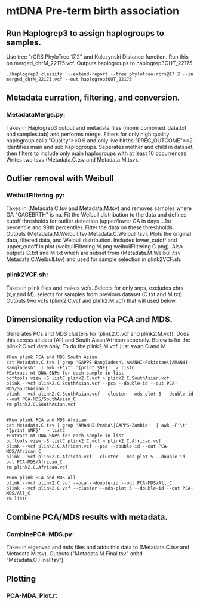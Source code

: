 # mtDNA Pre-term birth association



## Run Haplogrep3 to assign haplogroups to samples.

Use tree "rCRS PhyloTree 17.2" and  Kulczynski Distance function. Run this on merged_chrM_22175.vcf. Outputs haplogroups to haplogrep3OUT_22175. 

```
./haplogrep3 classify  --extend-report --tree phylotree-rcrs@17.2 --in merged_chrM_22175.vcf --out haplogrep3OUT_22175
```

## Metadata curration, filtering, and conversion. 
### MetadataMerge.py: 
Takes in Haplogrep3 output and metadata files (momi_combined_data.txt and samples.tab) and performs merge. Filters for only high quality haplogroup calls "Quality">=0.9 and only live births "PREG_OUTCOME"==2. Identifies main and sub haplogroups. 
Seperates mother and child in dataset, then filters to include only main haplogroups with at least 10 occurrences. Writes two tsvs (Metadata.C.tsv and Metadata.M.tsv). 

## Outlier removal with Weibull
### WeibullFiltering.py:
Takes in (Metadata.C.tsv and Metadata.M.tsv) and removes samples where GA "GAGEBRTH" is na. Fit the Weibull distribution to the data and defines cutoff thresholds for outlier detection (upper/lower GA in days ...1st percentile and 99th percentile). Filter the data on these threshholds. 
Outputs (Metadata.M.Weibull.tsv Metadata.C.Weibull.tsv).
Plots the original data, filtered data, and Weibull distribution. Includes lower_cutoff and upper_cutoff in plot (weibullFiltering.M.png weibullFiltering.C.png).
Also outputs C.txt and M.txt which are subset from (Metadata.M.Weibull.tsv Metadata.C.Weibull.tsv) and used for sample selection in plink2VCF.sh.



### plink2VCF.sh: 
Takes in plink files and makes vcfs. Selects for only snps, excludes chrs (x,y,and M), selects for samples from previous dataset (C.txt and M.txt). Outputs two vcfs (plink2.C.vcf and plink2.M.vcf) that will used below. 

## Dimensionality reduction via PCA and MDS.
Generates PCs and MDS clusters for (plink2.C.vcf and plink2.M.vcf). Does this across all data (All) and South Asian/African seperatly. Below is for the plink2.C.vcf data only. To do the plink2.M.vcf, just swap C and M. 
```
#Run plink PCA and MDS South Asian
cat Metadata.C.tsv | grep 'GAPPS-Bangladesh\|AMANHI-Pakistan\|AMANHI-Bangladesh'  | awk -F'\t' '{print $NF}'  > listC
#Extract nt DNA SNPs for each sample in list
bcftools view -S listC plink2.C.vcf > plink2.C.SouthAsian.vcf
plink --vcf plink2.C.SouthAsian.vcf --pca --double-id --out PCA-MDS/SouthAsian_C
plink --vcf plink2.C.SouthAsian.vcf --cluster --mds-plot 5 --double-id --out PCA-MDS/SouthAsian_C
rm plink2.C.SouthAsian.vcf


#Run plink PCA and MDS African
cat Metadata.C.tsv | grep 'AMANHI-Pemba\|GAPPS-Zambia'  | awk -F'\t' '{print $NF}'  > listC
#Extract nt DNA SNPs for each sample in list
bcftools view -S listC plink2.C.vcf > plink2.C.African.vcf
plink --vcf plink2.C.African.vcf --pca --double-id --out PCA-MDS/African_C
plink --vcf plink2.C.African.vcf --cluster --mds-plot 5 --double-id --out PCA-MDS/African_C
rm plink2.C.African.vcf

#Run plink PCA and MDS All
plink --vcf plink2.C.vcf --pca --double-id --out PCA-MDS/All_C
plink --vcf plink2.C.vcf --cluster --mds-plot 5 --double-id --out PCA-MDS/All_C
rm listC
```

## Combine PCA/MDS results with metadata. 
### CombinePCA-MDS.py: 
Takes in eigenvec and mds files and adds this data to (Metadata.C.tsv and Metadata.M.tsv). Outputs ("Metadata.M.Final.tsv" anbd "Metadata.C.Final.tsv"). 



## Plotting
### PCA-MDA_Plot.r:

